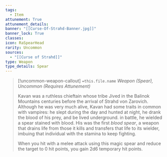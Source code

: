 ```yaml
---
tags:
  - Item
attunement: True
attunement_details: 
banner: "[[Curse-Of-Strahd-Banner.jpg]]"
banner_lock: True
classes:
icon: RaSpearHead
rarity: Uncommon
sources:
  - "[[Curse of Strahd]]"
type: Weapon
type_details: Spear
---
```

>[!uncommon-weapon-callout] `=this.file.name`
>*Weapon (Spear), Uncommon (Requires Attunement)*
>
>Kavan was a ruthless chieftain whose tribe Jived in the Balinok Mountains centuries before the arrival of Strahd von Zarovich. Although he was very much alive, Kavan had some traits in common with vampires: he slept during the day and hunted at night, he drank the blood of his prey, and be lived underground. in battle, he wielded a spear stained with blood. His was the first *blood spear*, a weapon that drains life from those it kills and transfers that life to its wielder, imbuing that individual with the stamina to keep fighting.
>
>When you hit with a melee attack using this magic spear and reduce the target to 0 hit points, you gain 2d6 temporary hit points.
>
>
